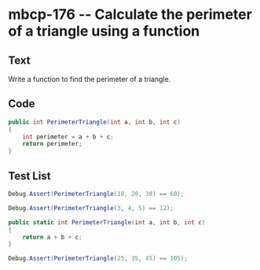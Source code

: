 # mbcp-176 -- Calculate the perimeter of a triangle using a function

## Text

Write a function to find the perimeter of a triangle.

## Code

```csharp
public int PerimeterTriangle(int a, int b, int c)
{
    int perimeter = a + b + c;
    return perimeter;
}
```

## Test List

```csharp
Debug.Assert(PerimeterTriangle(10, 20, 30) == 60);
```

```csharp
Debug.Assert(PerimeterTriangle(3, 4, 5) == 12);

public static int PerimeterTriangle(int a, int b, int c)
{
    return a + b + c;
}
```

```csharp
Debug.Assert(PerimeterTriangle(25, 35, 45) == 105);
```
